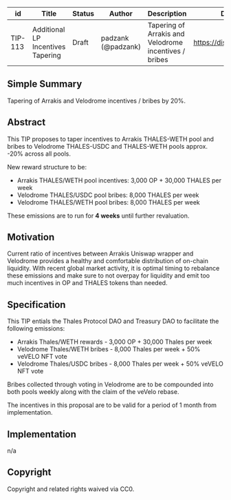 | id | Title | Status | Author | Description | Discussions to | Created |
| ----------- | ----------- | ----------- | ----------- | ----------- | ----------- | ----------- |
| TIP-113 | Additional LP Incentives Tapering | Draft | padzank (@padzank) | Tapering of Arrakis and Velodrome incentives / bribes | https://discord.gg/rPpPcMXSeU | 2023-02-08


## Simple Summary

Tapering of Arrakis and Velodrome incentives / bribes by 20%.

## Abstract

This TIP proposes to taper incentives to Arrakis THALES-WETH pool and bribes to Velodrome THALES-USDC and THALES-WETH pools approx. -20% across all pools.  
  
New reward structure to be:  
  
- Arrakis THALES/WETH pool incentives: 3,000 OP + 30,000 THALES per week
- Velodrome THALES/USDC pool bribes: 8,000 THALES per week
- Velodrome THALES/WETH pool bribes: 8,000 THALES per week
  
These emissions are to run for **4 weeks** until further revaluation.  
  
## Motivation
 
Current ratio of incentives between Arrakis Uniswap wrapper and Velodrome provides a healthy and comfortable distribution of on-chain liquidity. With recent global market activity, it is optimal timing to rebalance these emissions and make sure to not overpay for liquidity and emit too much incentives in OP and THALES tokens than needed. 

## Specification 

This TIP entials the Thales Protocol DAO and Treasury DAO to facilitate the following emissions:  
  
- Arrakis   Thales/WETH rewards -   3,000 OP + 30,000 Thales  per week
- Velodrome Thales/WETH bribes -   8,000 Thales per week + 50% veVELO NFT vote  
- Velodrome Thales/USDC bribes -   8,000 Thales per week + 50% veVELO NFT vote  
  
Bribes collected through voting in Velodrome are to be compounded into both pools weekly along with the claim of the veVelo rebase.  
  
The incentives in this proposal are to be valid for a period of 1 month from implementation. 

## Implementation

n/a

## Copyright
 
Copyright and related rights waived via CC0.
